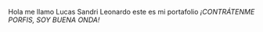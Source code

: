 Hola me llamo Lucas Sandri Leonardo este es  mi portafolio *¡CONTRÁTENME PORFIS, SOY BUENA ONDA!*  
